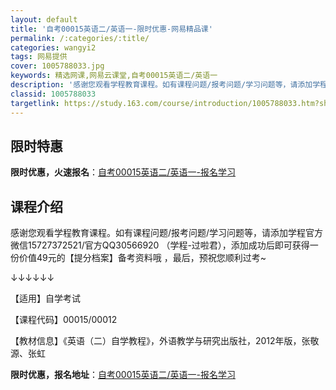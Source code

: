 ```yaml
---
layout: default
title: '自考00015英语二/英语一-限时优惠-网易精品课'
permalink: /:categories/:title/
categories: wangyi2
tags: 网易提供
cover: 1005788033.jpg
keywords: 精选网课,网易云课堂,自考00015英语二/英语一
description: '感谢您观看学程教育课程。如有课程问题/报考问题/学习问题等，请添加学程官方微信15727372521/官方QQ30566'
classid: 1005788033
targetlink: https://study.163.com/course/introduction/1005788033.htm?share=1&shareId=1025206652&utm_campaign=share&utm_medium=iphoneShare&utm_source=&utm_u=1025206652
---
```


## 限时特惠

**限时优惠，火速报名**：[自考00015英语二/英语一-报名学习](https://study.163.com/course/introduction/1005788033.htm?share=1&shareId=1025206652&utm_campaign=share&utm_medium=iphoneShare&utm_source=&utm_u=1025206652)

## 课程介绍

感谢您观看学程教育课程。如有课程问题/报考问题/学习问题等，请添加学程官方微信15727372521/官方QQ30566920 （学程-过啦君），添加成功后即可获得一份价值49元的【提分档案】备考资料哦  ，最后，预祝您顺利过考~

↓↓↓↓↓↓

【适用】自学考试

【课程代码】00015/00012

【教材信息】《英语（二）自学教程》，外语教学与研究出版社，2012年版，张敬源、张虹

**限时优惠，报名地址**：[自考00015英语二/英语一-报名学习](https://study.163.com/course/introduction/1005788033.htm?share=1&shareId=1025206652&utm_campaign=share&utm_medium=iphoneShare&utm_source=&utm_u=1025206652)

